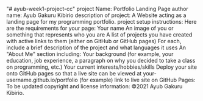 "# ayub-week1-project-cc" 
project Name: Portfolio Landing Page
author name: Ayub Gakuru Kibirio
description of project: A Website acting as a landing page for my programming portfolio.
project setup instructions:
  Here are the requirements for your page:
        Your name
        An image of you or something that represents who you are
        A list of projects you have created with active links to them (either on GitHub or GitHub pages)
        For each, include a brief description of the project and what languages it uses
        An "About Me" section including:
        Your background (for example, your education, job experience, a paragraph on why you decided to take a class on programming, etc.)
        Your current interests/hobbies/skills
        Deploy your site onto GitHub pages so that a live site can be viewed at your-username.github.io/portfolio (for example)
link to live site on GitHub Pages:  To be updated
copyright and license information: ©2021 Ayub Gakuru Kibirio.

